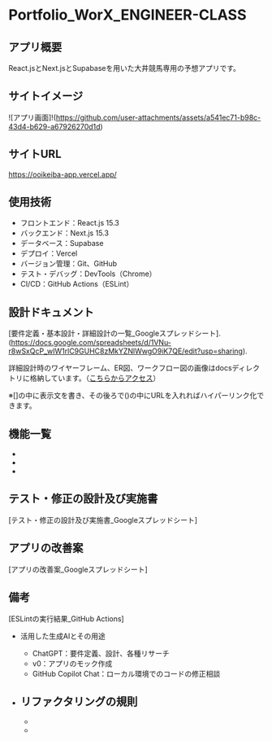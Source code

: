 # Portfolio_WorX_ENGINEER-CLASS

## アプリ概要
React.jsとNext.jsとSupabaseを用いた大井競馬専用の予想アプリです。  

## サイトイメージ

![アプリ画面]!(https://github.com/user-attachments/assets/a541ec71-b98c-43d4-b629-a67926270d1d)

## サイトURL
 https://ooikeiba-app.vercel.app/


## 使用技術
- フロントエンド：React.js 15.3
- バックエンド：Next.js 15.3
- データベース：Supabase
- デプロイ：Vercel
- バージョン管理：Git、GitHub
- テスト・デバッグ：DevTools（Chrome）
- CI/CD：GitHub Actions（ESLint）


## 設計ドキュメント
[要件定義・基本設計・詳細設計の一覧_Googleスプレッドシート].(https://docs.google.com/spreadsheets/d/1VNu-r8wSxQcP_wIW1rlC9GUHC8zMkYZNlWwgO9iK7QE/edit?usp=sharing).

詳細設計時のワイヤーフレーム、ER図、ワークフロー図の画像はdocsディレクトリに格納しています。（[こちらからアクセス](./docs)）

※[]の中に表示文を書き、その後ろで()の中にURLを入れればハイパーリンク化できます。

## 機能一覧
- 
- 
- 


## テスト・修正の設計及び実施書
[テスト・修正の設計及び実施書_Googleスプレッドシート]

## アプリの改善案
[アプリの改善案_Googleスプレッドシート]

## 備考
[ESLintの実行結果_GitHub Actions]

- 活用した生成AIとその用途
  - ChatGPT：要件定義、設計、各種リサーチ
  - v0：アプリのモック作成
  - GitHub Copilot Chat：ローカル環境でのコードの修正相談

- リファクタリングの規則
  - 
  - 
  - 

